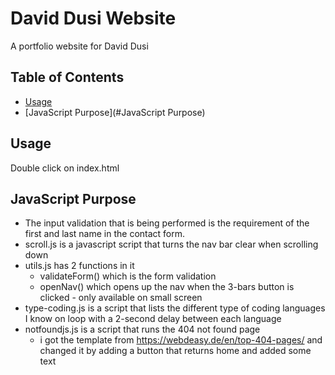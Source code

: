 # David Dusi Website 

A portfolio website for David Dusi 

## Table of Contents

- [Usage](#usage)
- [JavaScript Purpose](#JavaScript Purpose)

## Usage

Double click on index.html 

## JavaScript Purpose

- The input validation that is being performed is the requirement of the first and last name 
in the contact form. 
- scroll.js is a javascript script that turns the nav bar clear when scrolling down 
- utils.js has 2 functions in it 
  - validateForm() which is the form validation 
  - openNav() which opens up the nav when the 3-bars button is clicked - only available on small screen
- type-coding.js is a script that lists the different type of coding languages I know on loop with a 2-second delay between each language
- notfoundjs.js is a script that runs the 404 not found page 
  - i got the template from https://webdeasy.de/en/top-404-pages/ and changed it by adding a button that returns home and added some text  
